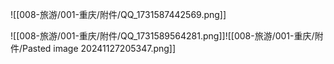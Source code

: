 ![[008-旅游/001-重庆/附件/QQ_1731587442569.png]]



![[008-旅游/001-重庆/附件/QQ_1731589564281.png]]![[008-旅游/001-重庆/附件/Pasted image 20241127205347.png]]